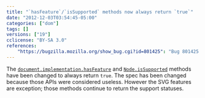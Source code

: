 ```yaml
---
title: "`hasFeature`/`isSupported` methods now always return `true`"
date: "2012-12-03T03:54:45-05:00"
categories: ["dom"]
tags: []
versions: ["19"]
cclicense: "BY-SA 3.0"
references:
    "https://bugzilla.mozilla.org/show_bug.cgi?id=801425": "Bug 801425 – Make hasFeature() and isSupported() always return true"
---
```

The [`document.implementation.hasFeature`](https://developer.mozilla.org/en-US/docs/Web/API/document.implementation.hasFeature) and [`Node.isSupported`](https://developer.mozilla.org/en-US/docs/Web/API/Node.isSupported) methods have been changed to always return `true`. The spec has been changed because those APIs were considered useless. However the SVG features are exception; those methods continue to return the support statuses.
